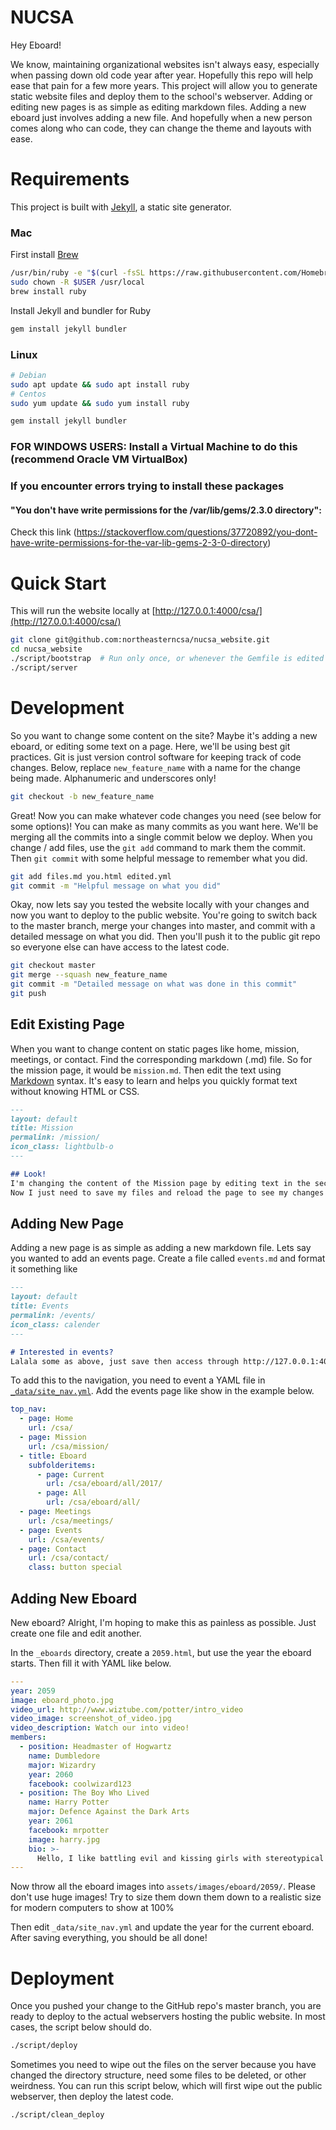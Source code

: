 # NUCSA

Hey Eboard!

We know, maintaining organizational websites isn't always easy, especially when passing down old code year after year. Hopefully this repo will help  ease that pain for a few more years. This project will allow you to generate static website files and deploy them to the school's webserver. Adding or editing new pages is as simple as editing markdown files. Adding a new eboard just involves adding a new file. And hopefully when a new person comes along who can code, they can change the theme and layouts with ease.


# Requirements
This project is built with [Jekyll](https://jekyllrb.com/), a static site generator.
### Mac
First install [Brew](https://brew.sh/)
```bash
/usr/bin/ruby -e "$(curl -fsSL https://raw.githubusercontent.com/Homebrew/install/master/install)"
sudo chown -R $USER /usr/local
brew install ruby
```
Install Jekyll and bundler for Ruby
```bash
gem install jekyll bundler
```

### Linux
```bash
# Debian
sudo apt update && sudo apt install ruby
# Centos
sudo yum update && sudo yum install ruby

gem install jekyll bundler
```
### FOR WINDOWS USERS: Install a Virtual Machine to do this (recommend Oracle VM VirtualBox)

### If you encounter errors trying to install these packages 
#### "You don't have write permissions for the /var/lib/gems/2.3.0 directory":
Check this link (https://stackoverflow.com/questions/37720892/you-dont-have-write-permissions-for-the-var-lib-gems-2-3-0-directory) 

# Quick Start
This will run the website locally at [http://127.0.0.1:4000/csa/](http://127.0.0.1:4000/csa/)
```bash
git clone git@github.com:northeasterncsa/nucsa_website.git
cd nucsa_website
./script/bootstrap  # Run only once, or whenever the Gemfile is edited
./script/server
```


# Development
So you want to change some content on the site? Maybe it's adding a new eboard, or editing some text on a page.
Here, we'll be using best git practices. Git is just version control software for keeping track of code changes.
Below, replace `new_feature_name` with a name for the change being made. Alphanumeric and underscores only!

```bash
git checkout -b new_feature_name
```

Great! Now you can make whatever code changes you need (see below for some options)! You can make as
many commits as you want here. We'll be merging all the commits into a single commit below we deploy.
When you change / add files, use the `git add` command to mark them the commit. Then `git commit` with
some helpful message to remember what you did.

```bash
git add files.md you.html edited.yml
git commit -m "Helpful message on what you did"
```

Okay, now lets say you tested the website locally with your changes and now you want to deploy to the public
website. You're going to switch back to the master branch, merge your changes into master, and commit with a
detailed message on what you did. Then you'll push it to the public git repo so everyone else can have access
to the latest code.

```bash
git checkout master
git merge --squash new_feature_name
git commit -m "Detailed message on what was done in this commit"
git push
```

## Edit Existing Page
When you want to change content on static pages like home, mission, meetings, or contact. Find the corresponding
markdown (.md) file. So for the mission page, it would be `mission.md`. Then edit the text using
[Markdown](https://github.com/adam-p/markdown-here/wiki/Markdown-Cheatsheet) syntax. It's easy to learn and helps you
quickly format text without knowing HTML or CSS.

```markdown
---
layout: default
title: Mission
permalink: /mission/
icon_class: lightbulb-o
---

## Look!
I'm changing the content of the Mission page by editing text in the section below the weird header above.
Now I just need to save my files and reload the page to see my changes in action.

```

## Adding New Page
Adding a new page is as simple as adding a new markdown file. Lets say you wanted to add an events page.
Create a file called `events.md` and format it something like

```markdown
---
layout: default
title: Events
permalink: /events/
icon_class: calender 
---

# Interested in events?
Lalala some as above, just save then access through http://127.0.0.1:4000/csa/events/
```

To add this to the navigation, you need to event a YAML file in [`_data/site_nav.yml`](\_data/site_nav.yml). Add the events page
like show in the example below.
```yaml
top_nav:
  - page: Home
    url: /csa/
  - page: Mission
    url: /csa/mission/
  - title: Eboard
    subfolderitems:
      - page: Current
        url: /csa/eboard/all/2017/
      - page: All
        url: /csa/eboard/all/
  - page: Meetings
    url: /csa/meetings/
  - page: Events
    url: /csa/events/
  - page: Contact
    url: /csa/contact/
    class: button special
```

## Adding New Eboard
New eboard? Alright, I'm hoping to make this as painless as possible. Just create one file and edit another.

In the `_eboards` directory, create a `2059.html`, but use the year the eboard starts. Then fill it with YAML like below.
```yaml
---
year: 2059
image: eboard_photo.jpg
video_url: http://www.wiztube.com/potter/intro_video
video_image: screenshot_of_video.jpg
video_description: Watch our into video!
members:
  - position: Headmaster of Hogwartz
    name: Dumbledore
    major: Wizardry
    year: 2060
    facebook: coolwizard123
  - position: The Boy Who Lived
    name: Harry Potter
    major: Defence Against the Dark Arts
    year: 2061
    facebook: mrpotter
    image: harry.jpg
    bio: >-
      Hello, I like battling evil and kissing girls with stereotypical Asian names.
---

```

Now throw all the eboard images into `assets/images/eboard/2059/`. Please don't use huge images! Try to size them
down them down to a realistic size for modern computers to show at 100%

Then edit `_data/site_nav.yml` and update the year for the current eboard. After saving everything, you should be all done!

# Deployment

Once you pushed your change to the GitHub repo's master branch, you are ready to deploy to the actual webservers
hosting the public website. In most cases, the script below should do.
```bash
./script/deploy
```

Sometimes you need to wipe out the files on the server because you have changed the directory structure, need some files
to be deleted, or other weirdness. You can run this script below, which will first wipe out the public webserver, then
deploy the latest code.
```bash
./script/clean_deploy
```
